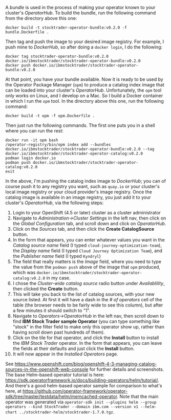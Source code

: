 A *bundle* is used in the process of making your operator known to your cluster's *OperatorHub*.  To build the bundle, run the following command from the directory above this one:
```
docker build -t stocktrader-operator-bundle:v0.2.0 -f bundle.Dockerfile .
```
Then tag and push the image to your desired image registry.  For example, I push mine to *DockerHub*, so after doing a `docker login`, I do the following:
```
docker tag stocktrader-operator-bundle:v0.2.0 docker.io/ibmstocktrader/stocktrader-operator-bundle:v0.2.0
docker push docker.io/ibmstocktrader/stocktrader-operator-bundle:v0.2.0
```
At that point, you have your bundle available.  Now it is ready to be used by the Operator Package Manager (`opm`) to produce a catalog index image that can be loaded into your cluster's *OperatorHub*.
Unfortunately, the `opm` tool only works on Linux, and I develop on a Mac.  So I build a Docker container in which I run the `opm` tool.  In the directory above this one, run the following command:
```
docker build -t opm -f opm.Dockerfile .
```
Then just run the following commands.  The first one puts you in a shell where you can run the rest:
```
docker run -it opm bash
/operator-registry/bin/opm index add --bundles docker.io/ibmstocktrader/stocktrader-operator-bundle:v0.2.0 --tag docker.io/ibmstocktrader/stocktrader-operator-catalog:v0.2.0
podman login docker.io
podman push docker.io/ibmstocktrader/stocktrader-operator-catalog:v0.2.0
exit
```
In the above, I'm pushing the catalog index image to *DockerHub*; you can of course push it to any registry you want, such as `quay.io` or your cluster's local image registry or your cloud provider's image registry.
Once the catalog image is available in an image registry, you just add it to your cluster's *OperatorHub*, via the following steps:
1. Login to your OpenShift (4.5 or later) cluster as a cluster administrator
2. Navigate to *Administration->Cluster Settings* in the left nav, then click on the *Global Configuration* tab, and scroll down and click on *OperatorHub*.
3. Click on the *Sources* tab, and then click the **Create CatalogSource** button.
4. In the form that appears, you can enter whatever values you want in the *Catalog source name* field (I typed `cloud-journey-optimization-team`), the *Display name* field (I typed `Cloud Journey Optimization Team`), and the *Publisher name* field (I typed `Kyndryl`)
5. The field that really matters is the *Image* field, where you need to type the value from the `podman push` above of the image that `opm` produced, which was `docker.io/ibmstocktrader/stocktrader-operator-catalog:v0.2.0` in my case.
6. I chose the *Cluster-wide catalog source* radio button under *Availablility*, then clicked the **Create** button.
7. This will take you back to the list of catalog sources, with your new source listed.  At first it will have a dash in the *# of operators* cell of the table (the browser needs to be fairly wide to see this column), but after a few minutes it should switch to "1".
8. Navigate to *Operators->OperatorHub* in the left nav, then scroll down to find **IBM Stock Trader sample Operator** (you can type something like "stock" in the filter field to make only this operator show up, rather than having scroll down past hundreds of them).
9. Click on the tile for that operator, and click the **Install** button to install the *IBM Stock Trader* operator.  In the form that appears, you can leave the fields at their defaults and just click the **Install** button.
10. It will now appear in the *Installed Operators* page. 

See https://www.openshift.com/blog/openshift-4-3-managing-catalog-sources-in-the-openshift-web-console for further details and screenshots.  The base Helm-based operator tutorial is here: https://sdk.operatorframework.io/docs/building-operators/helm/tutorial/.  And there's a good helm-based operator sample for comparison to what's here, at https://github.com/operator-framework/operator-sdk/tree/master/testdata/helm/memcached-operator.  Note that the main operator was generated via `operator-sdk init --plugins helm --group operators --kind StockTrader --domain ibm.com --version v1 --helm-chart ../stocktrader-helm/stocktrader-1.7.0.tgz`.
